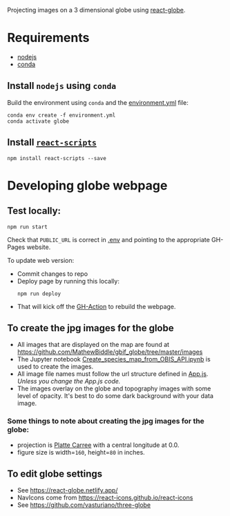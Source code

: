 Projecting images on a 3 dimensional globe using [react-globe](https://react-globe.netlify.app/).

# Requirements
* [nodejs](https://nodejs.org/en/)
* [conda](https://conda.io/projects/conda/en/latest/user-guide/install/index.html)

## Install `nodejs` using `conda`
Build the environment using `conda` and the [environment.yml](https://github.com/MathewBiddle/gbif_globe/blob/master/environment.yml) file:
```shell
conda env create -f environment.yml
conda activate globe
```

## Install [`react-scripts`](https://www.npmjs.com/package/react-scripts)
```shell
npm install react-scripts --save
```

# Developing globe webpage
## Test locally:
```shell
npm run start
```

Check that `PUBLIC_URL` is correct in [.env](https://github.com/MathewBiddle/gbif_globe/blob/master/.env) and pointing
to the appropriate GH-Pages website.

To update web version:
* Commit changes to repo
* Deploy page by running this locally:
   ```shell
   npm run deploy
   ```
* That will kick off the [GH-Action](https://github.com/MathewBiddle/gbif_globe/actions) to rebuild the webpage.

## To create the jpg images for the globe
* All images that are displayed on the map are found at https://github.com/MathewBiddle/gbif_globe/tree/master/images
* The Jupyter notebook [Create_species_map_from_OBIS_API.ipynb](https://github.com/MathewBiddle/gbif_globe/blob/master/Create_species_map_from_OBIS_API.ipynb) is used to create the images.
* All image file names must follow the url structure defined in [App.js](https://github.com/MathewBiddle/gbif_globe/blob/bfb6a119e4c619d175eaa0ccb9145563f7f330b5/src/App.js#L43). _Unless you change the App.js code._
* The images overlay on the globe and topography images with some level of opacity. It's best to do some dark background with your data image.

### Some things to note about creating the jpg images for the globe:
* projection is [Platte Carree](https://pro.arcgis.com/en/pro-app/2.8/help/mapping/properties/plate-carree.htm) with a central longitude at 0.0.
* figure size is width=`160`, height=`80` in inches.


## To edit globe settings
* See <https://react-globe.netlify.app/>
* NavIcons come from <https://react-icons.github.io/react-icons>
* See <https://github.com/vasturiano/three-globe>